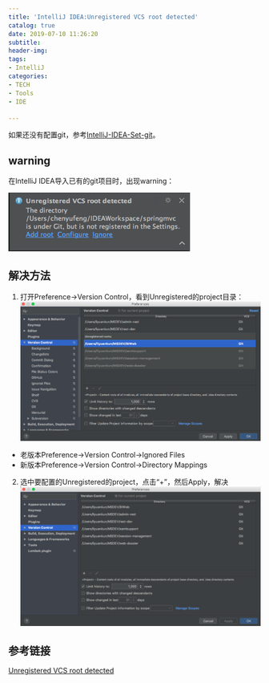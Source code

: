 ```yaml
---
title: 'IntelliJ IDEA:Unregistered VCS root detected'
catalog: true
date: 2019-07-10 11:26:20
subtitle:
header-img:
tags:
- IntelliJ
categories:
- TECH
- Tools
- IDE

---
```


如果还没有配置git，参考[IntelliJ-IDEA-Set-git](../IntelliJ-IDEA-Set-git.html)。

## warning

在IntelliJ IDEA导入已有的git项目时，出现warning：

![warning](https://github.com/CatherineLiyuankun/PictureBed/raw/master/blog/post/IntelliJ-IDEA-Unregistered-VCS-root-detected/1.png)

## 解决方法

1. 打开Preference->Version Control，看到Unregistered的project目录：
![warning](https://github.com/CatherineLiyuankun/PictureBed/raw/master/blog/post/IntelliJ-IDEA-Unregistered-VCS-root-detected/2.png)

- 老版本Preference->Version Control->Ignored Files
- 新版本Preference->Version Control->Directory Mappings

2. 选中要配置的Unregistered的project，点击“+”，然后Apply，解决
![warning](https://github.com/CatherineLiyuankun/PictureBed/raw/master/blog/post/IntelliJ-IDEA-Unregistered-VCS-root-detected/3.png)

## 参考链接

[Unregistered VCS root detected](https://intellij-support.jetbrains.com/hc/en-us/community/posts/360000013600--Unregistered-VCS-root-detected-)

